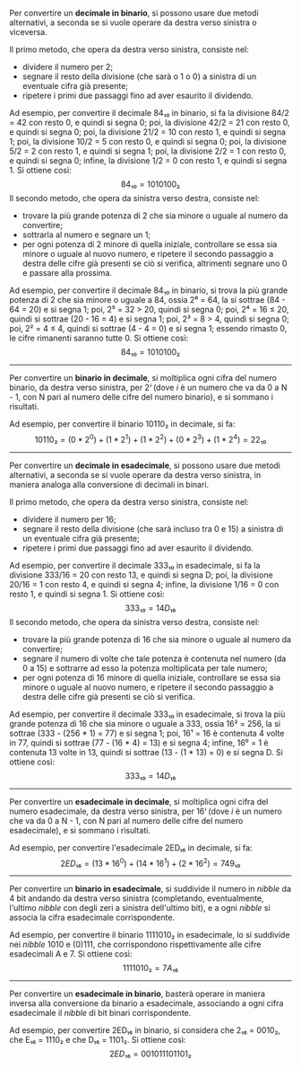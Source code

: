 Per convertire un **decimale in binario**, si possono usare due metodi alternativi, a seconda se si vuole operare da destra verso sinistra o viceversa.

Il primo metodo, che opera da destra verso sinistra, consiste nel:
- dividere il numero per 2;
- segnare il resto della divisione (che sarà o 1 o 0) a sinistra di un eventuale cifra già presente;
- ripetere i primi due passaggi fino ad aver esaurito il dividendo.

Ad esempio, per convertire il decimale 84₁₀ in binario, si fa la divisione 84/2 = 42 con resto 0, e quindi si segna 0; poi, la divisione 42/2 = 21 con resto 0, e quindi si segna 0; poi, la divisione 21/2 = 10 con resto 1, e quindi si segna 1; poi, la divisione 10/2 = 5 con resto 0, e quindi si segna 0; poi, la divisione 5/2 = 2 con resto 1, e quindi si segna 1; poi, la divisione 2/2 = 1 con resto 0, e quindi si segna 0; infine, la divisione 1/2 = 0 con resto 1, e quindi si segna 1. Si ottiene così:
$$84₁₀ = 1010100₂$$
Il secondo metodo, che opera da sinistra verso destra, consiste nel:
- trovare la più grande potenza di 2 che sia minore o uguale al numero da convertire;
- sottrarla al numero e segnare un 1;
- per ogni potenza di 2 minore di quella iniziale, controllare se essa sia minore o uguale al nuovo numero, e ripetere il secondo passaggio a destra delle cifre già presenti se ciò si verifica, altrimenti segnare uno 0 e passare alla prossima.

Ad esempio, per convertire il decimale 84₁₀ in binario, si trova la più grande potenza di 2 che sia minore o uguale a 84, ossia 2⁶ = 64, la si sottrae (84 - 64 = 20) e si segna 1; poi, 2⁵ = 32 > 20, quindi si segna 0; poi, 2⁴ = 16 ≤ 20, quindi si sottrae (20 - 16 = 4) e si segna 1; poi, 2³ = 8 > 4, quindi si segna 0; poi, 2² = 4 ≤ 4, quindi si sottrae (4 - 4 = 0) e si segna 1; essendo rimasto 0, le cifre rimanenti saranno tutte 0. Si ottiene così:
$$84₁₀ = 1010100₂$$
___
Per convertire un **binario in decimale**, si moltiplica ogni cifra del numero binario, da destra verso sinistra, per 2*ⁱ* (dove *i* è un numero che va da 0 a N - 1, con N pari al numero delle cifre del numero binario), e si sommano i risultati.

Ad esempio, per convertire il binario 10110₂ in decimale, si fa:
$$10110₂ = (0 * 2^0) + (1 * 2^1) + (1 * 2^2) + (0 * 2^3) + (1 * 2^4) = 22₁₀$$
___
Per convertire un **decimale in esadecimale**, si possono usare due metodi alternativi, a seconda se si vuole operare da destra verso sinistra, in maniera analoga alla conversione di decimali in binari.

Il primo metodo, che opera da destra verso sinistra, consiste nel:
- dividere il numero per 16;
- segnare il resto della divisione (che sarà incluso tra 0 e 15) a sinistra di un eventuale cifra già presente;
- ripetere i primi due passaggi fino ad aver esaurito il dividendo.

Ad esempio, per convertire il decimale 333₁₀ in esadecimale, si fa la divisione 333/16 = 20 con resto 13, e quindi si segna D; poi, la divisione 20/16 = 1 con resto 4, e quindi si segna 4; infine, la divisione 1/16 = 0 con resto 1, e quindi si segna 1. Si ottiene così:
$$333₁₀ = 14D₁₆$$
Il secondo metodo, che opera da sinistra verso destra, consiste nel:
- trovare la più grande potenza di 16 che sia minore o uguale al numero da convertire;
- segnare il numero di volte che tale potenza è contenuta nel numero (da 0 a 15) e sottrarre ad esso la potenza moltiplicata per tale numero;
- per ogni potenza di 16 minore di quella iniziale, controllare se essa sia minore o uguale al nuovo numero, e ripetere il secondo passaggio a destra delle cifre già presenti se ciò si verifica.

Ad esempio, per convertire il decimale 333₁₀ in esadecimale, si trova la più grande potenza di 16 che sia minore o uguale a 333, ossia 16² = 256, la si sottrae (333 - (256 * 1) = 77) e si segna 1; poi, 16¹ = 16 è contenuta 4 volte in 77, quindi si sottrae (77 - (16 * 4) = 13) e si segna 4; infine, 16⁰ = 1 è contenuta 13 volte in 13, quindi si sottrae (13 - (1 * 13) = 0) e si segna D. Si ottiene così:
$$333₁₀ = 14D₁₆$$
___
Per convertire un **esadecimale in decimale**, si moltiplica ogni cifra del numero esadecimale, da destra verso sinistra, per 16*ⁱ* (dove *i* è un numero che va da 0 a N - 1, con N pari al numero delle cifre del numero esadecimale), e si sommano i risultati.

Ad esempio, per convertire l'esadecimale 2ED₁₆ in decimale, si fa:
$$2ED₁₆ = (13 * 16^0) + (14 * 16^1) + (2 * 16^2) = 749₁₀$$
___
Per convertire un **binario in esadecimale**, si suddivide il numero in *nibble* da 4 bit andando da destra verso sinistra (completando, eventualmente, l'ultimo *nibble* con degli zeri a sinistra dell'ultimo bit), e a ogni *nibble* si associa la cifra esadecimale corrispondente.

Ad esempio, per convertire il binario 1111010₂ in esadecimale, lo si suddivide nei *nibble* 1010 e (0)111, che corrispondono rispettivamente alle cifre esadecimali A e 7. Si ottiene così:
$$1111010₂ = 7A₁₆$$
___
Per convertire un **esadecimale in binario**, basterà operare in maniera inversa alla conversione da binario a esadecimale, associando a ogni cifra esadecimale il *nibble* di bit binari corrispondente.

Ad esempio, per convertire 2ED₁₆ in binario, si considera che 2₁₆ = 0010₂, che E₁₆ = 1110₂ e che D₁₆ = 1101₂. Si ottiene così:
$$2ED₁₆ = 001011101101₂$$
